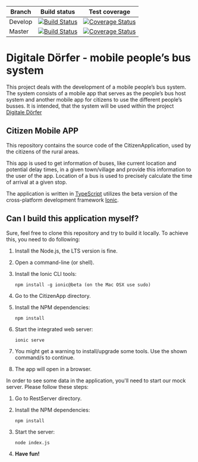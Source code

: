 |Branch|Build status|Test coverage|
|---|---|---|
|Develop|[![Build Status](https://travis-ci.org/GSE-Project/SS2016-group2.svg?branch=develop)](https://travis-ci.org/GSE-Project/SS2016-group2)|[![Coverage Status](https://coveralls.io/repos/GSE-Project/SS2016-group2/badge.svg?branch=master)](https://coveralls.io/r/GSE-Project/SS2016-group2?branch=develop)|
|Master|[![Build Status](https://travis-ci.org/GSE-Project/SS2016-group2.svg?branch=master)](https://travis-ci.org/GSE-Project/SS2016-group2)|[![Coverage Status](https://coveralls.io/repos/GSE-Project/SS2016-group2/badge.svg?branch=master)](https://coveralls.io/r/GSE-Project/SS2016-group2?branch=master)|

# Digitale Dörfer - mobile people’s bus system

This project deals with the development of a mobile people’s bus system. The system consists of a mobile app that serves as the people’s bus host system and another mobile app for citizens to use the different people’s busses. It is intended, that the system will be used within the project [Digitale Dörfer](http://www.digitale-doerfer.de)

Citizen Mobile APP
------------------

This repository contains the source code of the CitizenApplication, used by the citizens of the rural areas.

This app is used to get information of buses, like current location and potential delay times, in a given town/village and provide this information to the user of the app. Location of a bus is used to precisely calculate the time of arrival at a given stop.

The application is written in [TypeScript](https://github.com/Microsoft/TypeScript) utilizes the beta version of the cross-platform development framework [Ionic](https://github.com/driftyco/ionic/tree/2.0).

Can I build this application myself?
---------------------------------------

Sure, feel free to clone this repository and try to build it locally. To achieve this, you need to do following:

1) Install the Node.js, the LTS version is fine.

2) Open a command-line (or shell).

3) Install the Ionic CLI tools:

    `npm install -g ionic@beta (on the Mac OSX use sudo)`

4) Go to the CitizenApp directory.

5) Install the NPM dependencies:

    `npm install`

6) Start the integrated web server:

    `ionic serve`

7) You might get a warning to install/upgrade some tools.
	Use the shown command/s to continue.
	
8) The app will open in a browser.

In order to see some data in the application, you'll need to start our mock server. Please follow these steps:

1) Go to RestServer directory.

2) Install the NPM dependencies:

    `npm install`

3) Start the server:

    `node index.js`

4) **Have fun!**